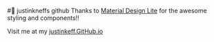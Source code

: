 #:hammer: justinkneffs github
Thanks to [Material Design Lite](https://getmdl.io) for the awesome styling and components:bangbang:

Visit me at my [justinkeff.GitHub.io](https://justinkneff.github.io)